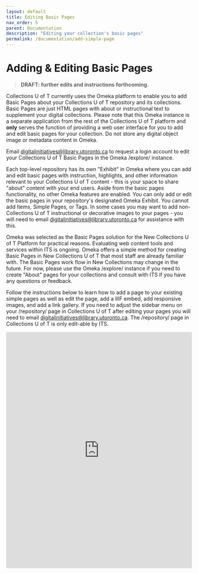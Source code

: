 ```yaml
---
layout: default
title: Editing Basic Pages
nav_order: 5
parent: Documentation
description: "Editing your collection's basic pages"
permalink: /documentation/add-simple-page
---
```


# Adding & Editing Basic Pages

> **DRAFT: further edits and instructions forthcoming.**


Collections U of T currently uses the Omeka platform to enable you to add Basic Pages about your Collections U of T repository and its collections. Basic Pages are just HTML pages with about or instructional text to supplement your digital collections. Please note that this Omeka instance is a separate application from the rest of the Collections U of T platform and **only** serves the function of providing a web user interface for you to add and edit basic pages for your collection. Do not store any digital object image or metadata content in Omeka. 

Email [digitalinitiatives@library.utoronto.ca](mailto:digitalinitiatives@library.utoronto.ca) to request a login account to edit your Collections U of T Basic Pages in the Omeka /explore/ instance.

Each top-level repository has its own "Exhibit" in Omeka where you can add and edit basic pages with instruction, highlights, and other information relevant to your Collections U of T content - this is your space to share "about" content with your end users. Aside from the basic pages functionality, no other Omeka features are enabled. You can only add or edit the basic pages in your repository's designated Omeka Exhibit. You cannot add Items, Simple Pages, or Tags. In some cases you may want to add non-Collections U of T instructional or decorative images to your pages - you will need to email [digitalinitiatives@library.utoronto.ca](mailto:digitalinitiatives@library.utoronto.ca) for assistance with this. 

Omeka was selected as the Basic Pages solution for the New Collections U of T Platform for practical reasons. Evaluating web content tools and services within ITS is ongoing. Omeka offers a simple method for creating Basic Pages in New Collections U of T that most staff are already familiar with. The Basic Pages work flow in New Collections may change in the future. For now, please use the Omeka /explore/ instance if you need to create "About" pages for your collections and consult with ITS if you have any questions or feedback.

Follow the instructions below to learn how to add a page to your existing simple pages as well as edit the page, add a IIIF embed, add responsive images, and add a link gallery. If you need to adjust the sidebar menu on your /repository/ page in Collections U of T after editing your pages you will need to email [digitalinitiatives@library.utoronto.ca](mailto:digitalinitiatives@library.utoronto.ca). The /repository/ page in Collections U of T is only edit-able by ITS.

<iframe src="https://scribehow.com/embed/Add_a_page_to_your_collection__mGEb-jYgTAKCUGsj2ixvxQ?as=scrollable&removeLogo=true" width="100%" height="640" allowfullscreen frameborder="0"></iframe>

